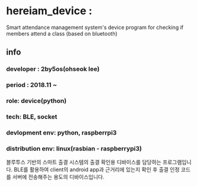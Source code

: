# hereiam_device :
Smart attendance management system's device program for checking if members attend a class (based on bluetooth)

## info
### developer : 2by5os(ohseok lee)
### period : 2018.11 ~
### role: device(python)
### tech: BLE, socket
### devlopment env: python, raspberrpi3
### distribution env: linux(rasbian - raspberrypi3)

블루투스 기반의 스마트 출결 시스템의 출결 확인용 디바이스를 담당하는 프로그램입니다.
BLE를 활용하여 client의 android app과 근거리에 있는지 확인 후 출결 인정 코드를 서버에 전송해주는 용도의 디바이스입니다.
